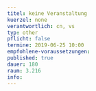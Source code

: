 ```yaml
---
titel: keine Veranstaltung
kuerzel: none
verantwortlich: cn, vs
typ: other
pflicht: false
termine: 2019-06-25 10:00
empfohlene-voraussetzungen: 
published: true
dauer: 180
raum: 3.216
info: 
---
```



